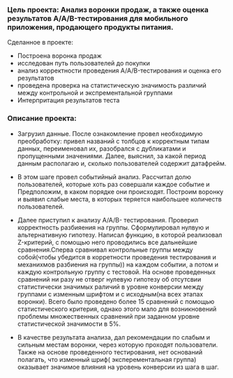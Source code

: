  ### Цель проекта:  Анализ воронки продаж, а также оценка результатов A/A/B-тестирования для мобильного приложения, продающего продукты питания.
Сделанное в проекте:
- Построена воронка продаж
- исследован путь пользователей до покупки
- анализ корректности проведения A/A/B-тестирования и оценка его результатов 
- проведена проверка на статистическую значимость различий между контрольной и экспрементальной группами
- Интерпритация результатов теста

### Описание проекта:
* Загрузил данные. После ознакомление провел необходимую преобработку: привел названий с толбцов к корректным типам данных, переименовал их, разобрался с дубликатами и пропущенными значениями. Далее, выяснил, за какой период данным располагаю и, сколько пользователей содержит датафрейм.

* В этом шаге провел событийный анализ. Рассчитал долю пользователей, которые хоть раз совершали каждое событие и Предположим, в каком порядке они происходят. Построим воронку и выявил слабые места, в которых теряется наибольшее количеств пользователей.
 
* Далее приступил к анализу A/A/B- тестирования. Проверил корректность разбияения на группы. Сформулировал нулвую и альтернативную гипотезу. Написал функцию, в которой реализовал Z-критерий, с помощью него проводились все дальнейшие сравнения.Сперва сравнивал контрольные группы между собой(чтобы убедится в корретности проведения тестирования и механихмов разбиения на группы)) на каждом событии,  а потом и каждую контрольную группу с тестовой. На основе проведенных сравнений ни разу не отверг нулевую гипотезу об отсутсвии статистически значимых раличий в уровне конверсии между группами с изменным шрифтом и с исходным(на всех этапах воронки). Всего было проведено более 15 сравнений с помощью статистического критерия, однако этого мало для возникновений проблемы множественных сравнений при заданном уровне статистической значимости в 5%.   

* В качестве результата анализа, дал рекомендации по слабым и сильным местам воронки, через которую проходят пользователи. Также на основе проведенного тестирования, нет оснований полагать, что изменный шриф( эксперементальная группа) оказывает значимое влияния на уровень конверсии из шага в шаг.
